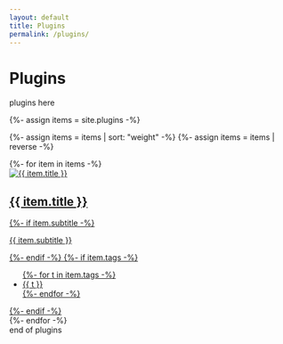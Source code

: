 ```yaml
---
layout: default
title: Plugins
permalink: /plugins/
---
```


<h1>Plugins</h1>
<div> plugins here</div>

<!-- 1) Grab all items from the `plugins` collection -->
{%- assign items = site.plugins -%}

<!-- 2) (Optional) Sort them. Here by 'weight' front matter, then by date desc -->
{%- assign items = items | sort: "weight" -%}
{%- assign items = items | reverse -%}

<!-- 3) Render a grid of cards -->
<div class="plugin-grid">
  {%- for item in items -%}
    <a class="plugin-card" href="{{ item.url | relative_url }}">
      <div class="thumb">
        <!-- 4) Use the 'thumb' field from each plugin's front matter -->
        <img src="{{ item.thumb | default: item.image | relative_url }}" alt="{{ item.title }}">
      </div>
      <div class="meta">
        <h2>{{ item.title }}</h2>
        {%- if item.subtitle -%}
          <p class="subtitle">{{ item.subtitle }}</p>
        {%- endif -%}
        {%- if item.tags -%}
          <ul class="tags">
            {%- for t in item.tags -%}
              <li>{{ t }}</li>
            {%- endfor -%}
          </ul>
        {%- endif -%}
      </div>
    </a>
  {%- endfor -%}
</div>

<div>end of plugins</div>
